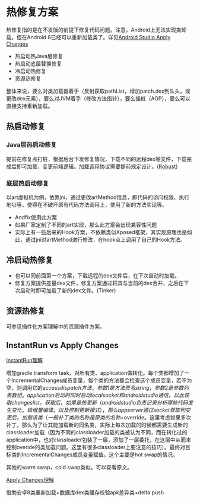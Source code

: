 # 热修复方案

热修复指的是在不发版的前提下修复代码问题。注意，Android上无法实现类卸载。但在Android 8已经可以重新加载类了。详见[Android Studio Apply Changes](https://juejin.im/post/5ce2c40d6fb9a07ec754ee13)

- 热启动热Java层修复
- 热启动底层替换修复
- 冷启动热修复
- 资源热修复

整体来说，要么对类加载器着手（反射获取pathList，增加patch.dex到队头，或更改dex元素），要么对JVM着手（修改方法指针），要么插桩（AOP），要么可以直接支持重新加载。

## 热启动修复

### Java层热启动修复

提前在修复点打桩，根据后台下发修复情况，下载不同的远程dex等文件，下载完成后即可加载，变更前端逻辑。加载调用协议需要提前规定设计。([Robust](https://juejin.cn/post/6844903993898958856))

### 底层热启动修复

以art虚拟机为例，依靠jni，通过更改artMethod信息，即代码的访问权限、执行地址等，使得在不破坏原有代码方法调用上，使用了新的方法实现等。

- Andfix使用此方案
- 如果厂家定制了不同的art实现，那么此方案会出现兼容性问题
- 实际上有一些后来的Hook方案，不依赖类似Xposed框架，其实现原理也是如此，通过jni对artMethod进行修改，在hook点上调用了自己的Hook方法。

## 冷启动热修复

- 也可以同前面第一个方案，下载远程的dex文件后，在下次启动时加载。
- 修复方案提供差量dex文件，修复方案通过将其与当前的dex合并，之后在下次启动时即可加载了新的dex文件。(Tinker)

## 资源热修复

可参见插件化方案理解中的资源插件方案。

## InstantRun vs Apply Changes

[InstantRun理解](https://juejin.im/entry/5731f50ef38c840067dcce48)

增加gradle transform task，对所有类、application做转化。每个类都增加了一个IncrementalChanges成员变量，每个类的方法都会检查这个成员变量，若不为空，则调用它的access$dispatch方法，参数1是方法签名string，参数2是参数列表数组。application启动时同时启动local socket和android studio通信，以此获取changes list。获取后，如果是热更新（android studio负责记录分析哪些代码发生变化，做增量编译，以及控制更新模式），那么app server 通过socket获取到变更后，加载该类（一般补丁类的名称是原类的名称+$override。这里考虑如果多次补丁，那么为了让其能加载新的同名类，实际上每次加载的时候都需要生成新的classloader加载（因为不同的classloader加载的类被认为不同，而在转化过的application中，也对classloader包装了一层，添加了一层委托，在这层中从而来控制overide的类加载问题。这里有很多classloader上要注意的技巧）。最终对目标类的IncrementalChanges成员变量赋值。这个主要是hot swap的情况。

其他的warm swap，cold swap类似。可以查看原文。

[Apply Changes理解](https://juejin.im/post/5ce2c40d6fb9a07ec754ee13)  

借助安卓8类重新加载+数据库dex类缓存校验apk差异类+delta push